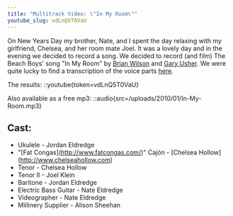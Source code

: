 ```yaml
---
title: "Multitrack Video: \"In My Room\""
youtube_slug: vdLnQ5T0VaU
---
```


On New Years Day my brother, Nate, and I spent the day relaxing with my girlfriend, Chelsea, and her room mate Joel. It was a lovely day and in the evening we decided to record a song. We decided to record (and film) The Beach Boys' song "In My Room" by [Brian Wilson](http://en.wikipedia.org/wiki/Brian_Wilson "Brian Wilson") and [Gary Usher](http://en.wikipedia.org/wiki/Gary_Usher "Gary Usher"). We were quite lucky to find a transcription of the voice parts [here](http://beach-boys.aure.com/).

The results:
::youtube{token=vdLnQ5T0VaU}

Also available as a free mp3:
::audio{src=/uploads/2010/01/In-My-Room.mp3}

## Cast:

*   Ukulele - Jordan Eldredge
*   "\[Fat Congas\](http://www.fatcongas.com/)" Cajón - \[Chelsea Hollow\](http://www.chelseahollow.com)
*   Tenor - Chelsea Hollow
*   Tenor II - Joel Klein
*   Baritone - Jordan Eldredge
*   Electric Bass Guitar - Nate Eldredge
*   Videographer - Nate Eldredge
*   Millinery Supplier - Alison Sheehan
